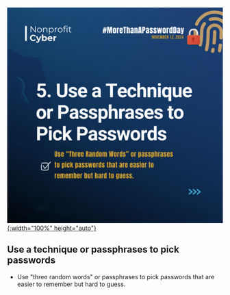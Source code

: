 [![More than a Password Day 2024](/pages/events/featured/guidance_part_5.png){:width="100%" height="auto"}](https://owasp.org/blog/2024/11/12/more-than-a-password-day-2024.html)

## Use a technique or passphrases to pick passwords

- Use "three random words" or passphrases to pick passwords that are easier to remember but hard to guess.
